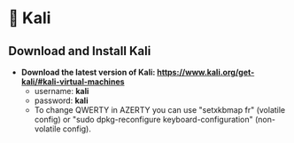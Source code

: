 # 📢 Kali

## Download and Install Kali

* **Download the latest version of Kali: <https://www.kali.org/get-kali/#kali-virtual-machines>**
  * username: **kali**
  * password: **kali**
  * To change QWERTY in AZERTY you can use "setxkbmap fr" (volatile config) or "sudo dpkg-reconfigure keyboard-configuration" (non-volatile config).
